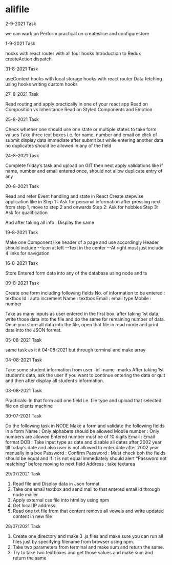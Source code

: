 # alifile

2-9-2021 Task

we can work on
Perform practical on createslice and configurestore

1-9-2021 Task

hooks with react router with all four hooks
Introduction to Redux
createAction
dispatch

31-8-2021 Task

useContext
hooks with local storage
hooks with react router
Data fetching using hooks
writing custom hooks

27-8-2021 Task

Read routing and apply practically in one of your react app
Read on Composition vs Inheritance
Read on Styled Components and Emotion

25-8-2021 Task

Check whether one should use one state or multiple states to take form values
Take three text boxes i.e. for name, number and email
on click of submit display data immediate after submit but while entering another data no duplicates should be allowed in any of the field

24-8-2021 Task

Complete friday’s task and upload on GIT
then next apply validations like if name, number and email entered once, should not allow duplicate entry of any

20-8-2021 Task

Read and refer Event handling and state in React
Create stepwise application like in
Step 1 : Ask for personal information
after pressing next from step 1, move to step 2 and onwards
Step 2: Ask for hobbies
Step 3: Ask for qualification

And after taking all info . Display the same

19-8-2021 Task

Make one Component like header of a page and use accordingly
Header should include
--Icon at left
--Text in the center
--At right most just include 4 links for navigation

16-8-2021 Task

Store Entered form data into any of the database using node and ts

09-8-2021 Task

Create one form including following fields
No. of information to be entered : textbox
Id : auto increment
Name : textbox
Email : email type
Mobile : number

Take as many inputs as user entered in the first box, after taking 1st data, write those data into the file and do the same for remaining number of data. Once you store all data into the file, open that file in read mode and print data into the JSON format.

05-08-2021 Task

same task as it it 04-08-2021 but through terminal and make array

04-08-2021 Task

Take some student information from user -id -name -marks After taking 1st student’s data, ask the user if you want to continue entering the data or quit and then after display all student’s information.

03-08-2021 Task

Practicals:
In that form add one field i.e. file type and upload that selected file on clients machine

30-07-2021 Task

Do the following task in NODE Make a form and validate the following fields in a form Name : Only alphabets should be allowed Mobile number : Only numbers are allowed Entered number must be of 10 digits Email : Email format DOB : Take input type as date and disable all dates after 2002 year till today’s date and also user is not allowed to enter date after 2002 year manually in a box Password : Confirm Password : Must check boh the fields should be equal and if it is not equal immediately should alert “Password not matching” before moving to next field Address : take textarea

29/07/2021 Task
1) Read file and Display data in Json format
2) Take one email textbox and send mail to that entered email id through node mailer
3) Apply external css file into html by using npm
4) Get local IP address
5) Read one txt file from that content remove all vowels and write updated content in new file

28/07/2021 Task
1) Create one directory and make 3 .js files and make sure you can run all files just by specifying filename from browser using npm.
2) Take two parameters from terminal and make sum and return the same.
3) Try to take two textboxes and get those values and make sum and return the same



